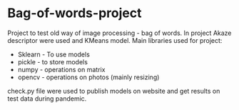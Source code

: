 # Bag-of-words-project
Project to test old way of image processing - bag of words. In project Akaze descriptor were used and KMeans model.
Main libraries used for project:
* Sklearn - To use models
* pickle - to store models
* numpy - operations on matrix
* opencv - operations on photos (mainly resizing)

check.py file were used to publish models on website and get results on test data during pandemic.

